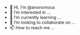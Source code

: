- 👋 Hi, I’m @anonxmous
- 👀 I’m interested in ...
- 🌱 I’m currently learning ...
- 💞️ I’m looking to collaborate on ...
- 📫 How to reach me ...

<!---
anonxmous/anonxmous is a ✨ special ✨ repository because its `README.md` (this file) appears on your GitHub profile.
You can click the Preview link to take a look at your changes.
--->
